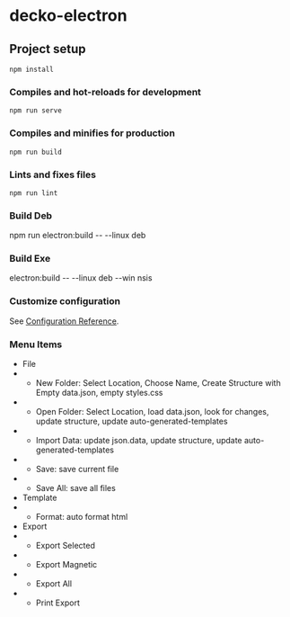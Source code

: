 # decko-electron

## Project setup
```
npm install
```

### Compiles and hot-reloads for development
```
npm run serve
```

### Compiles and minifies for production
```
npm run build
```

### Lints and fixes files
```
npm run lint
```

### Build Deb
npm run electron:build -- --linux deb

### Build Exe
electron:build -- --linux deb --win nsis

### Customize configuration
See [Configuration Reference](https://cli.vuejs.org/config/).

### Menu Items
- File
- - New Folder: Select Location, Choose Name, Create Structure with Empty data.json, empty styles.css
- - Open Folder: Select Location, load data.json, look for changes, update structure, update auto-generated-templates
- - Import Data: update json.data, update structure, update auto-generated-templates
- - Save: save current file
- - Save All: save all files
- Template
- - Format: auto format html
- Export
- - Export Selected
- - Export Magnetic
- - Export All
- - Print Export

